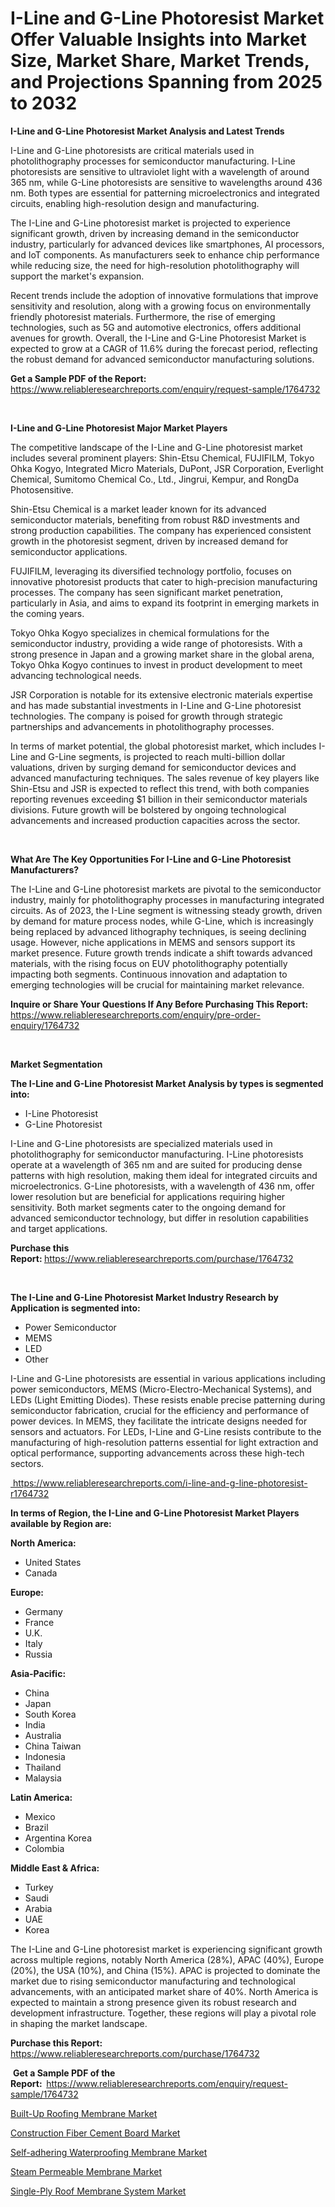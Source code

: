 <p><h1>I-Line and G-Line Photoresist Market Offer Valuable Insights into Market Size, Market Share, Market Trends, and Projections Spanning from 2025 to 2032</h1></p><p><strong>I-Line and G-Line Photoresist Market Analysis and Latest Trends</strong></p>
<p><p>I-Line and G-Line photoresists are critical materials used in photolithography processes for semiconductor manufacturing. I-Line photoresists are sensitive to ultraviolet light with a wavelength of around 365 nm, while G-Line photoresists are sensitive to wavelengths around 436 nm. Both types are essential for patterning microelectronics and integrated circuits, enabling high-resolution design and manufacturing.</p><p>The I-Line and G-Line photoresist market is projected to experience significant growth, driven by increasing demand in the semiconductor industry, particularly for advanced devices like smartphones, AI processors, and IoT components. As manufacturers seek to enhance chip performance while reducing size, the need for high-resolution photolithography will support the market's expansion.</p><p>Recent trends include the adoption of innovative formulations that improve sensitivity and resolution, along with a growing focus on environmentally friendly photoresist materials. Furthermore, the rise of emerging technologies, such as 5G and automotive electronics, offers additional avenues for growth. Overall, the I-Line and G-Line Photoresist Market is expected to grow at a CAGR of 11.6% during the forecast period, reflecting the robust demand for advanced semiconductor manufacturing solutions.</p></p>
<p><strong>Get a Sample PDF of the Report:&nbsp;</strong> <a href="https://www.reliableresearchreports.com/enquiry/request-sample/1764732?utm_campaign=28&utm_medium=2&utm_source=Github&utm_content=ia&utm_term=02022025&utm_id=i-line-and-g-line-photoresist">https://www.reliableresearchreports.com/enquiry/request-sample/1764732</a></p>
<p>&nbsp;</p>
<p><strong>I-Line and G-Line Photoresist Major Market Players</strong></p>
<p><p>The competitive landscape of the I-Line and G-Line photoresist market includes several prominent players: Shin-Etsu Chemical, FUJIFILM, Tokyo Ohka Kogyo, Integrated Micro Materials, DuPont, JSR Corporation, Everlight Chemical, Sumitomo Chemical Co., Ltd., Jingrui, Kempur, and RongDa Photosensitive. </p><p>Shin-Etsu Chemical is a market leader known for its advanced semiconductor materials, benefiting from robust R&D investments and strong production capabilities. The company has experienced consistent growth in the photoresist segment, driven by increased demand for semiconductor applications.</p><p>FUJIFILM, leveraging its diversified technology portfolio, focuses on innovative photoresist products that cater to high-precision manufacturing processes. The company has seen significant market penetration, particularly in Asia, and aims to expand its footprint in emerging markets in the coming years.</p><p>Tokyo Ohka Kogyo specializes in chemical formulations for the semiconductor industry, providing a wide range of photoresists. With a strong presence in Japan and a growing market share in the global arena, Tokyo Ohka Kogyo continues to invest in product development to meet advancing technological needs.</p><p>JSR Corporation is notable for its extensive electronic materials expertise and has made substantial investments in I-Line and G-Line photoresist technologies. The company is poised for growth through strategic partnerships and advancements in photolithography processes.</p><p>In terms of market potential, the global photoresist market, which includes I-Line and G-Line segments, is projected to reach multi-billion dollar valuations, driven by surging demand for semiconductor devices and advanced manufacturing techniques. The sales revenue of key players like Shin-Etsu and JSR is expected to reflect this trend, with both companies reporting revenues exceeding $1 billion in their semiconductor materials divisions. Future growth will be bolstered by ongoing technological advancements and increased production capacities across the sector.</p></p>
<p>&nbsp;</p>
<p><strong>What Are The Key Opportunities For I-Line and G-Line Photoresist Manufacturers?</strong></p>
<p><p>The I-Line and G-Line photoresist markets are pivotal to the semiconductor industry, mainly for photolithography processes in manufacturing integrated circuits. As of 2023, the I-Line segment is witnessing steady growth, driven by demand for mature process nodes, while G-Line, which is increasingly being replaced by advanced lithography techniques, is seeing declining usage. However, niche applications in MEMS and sensors support its market presence. Future growth trends indicate a shift towards advanced materials, with the rising focus on EUV photolithography potentially impacting both segments. Continuous innovation and adaptation to emerging technologies will be crucial for maintaining market relevance.</p></p>
<p><strong>Inquire or Share Your Questions If Any Before Purchasing This Report:</strong> <a href="https://www.reliableresearchreports.com/enquiry/pre-order-enquiry/1764732?utm_campaign=28&utm_medium=2&utm_source=Github&utm_content=ia&utm_term=02022025&utm_id=i-line-and-g-line-photoresist">https://www.reliableresearchreports.com/enquiry/pre-order-enquiry/1764732</a></p>
<p>&nbsp;</p>
<p><strong>Market Segmentation</strong></p>
<p><strong>The I-Line and G-Line Photoresist Market Analysis by types is segmented into:</strong></p>
<p><ul><li>I-Line Photoresist</li><li>G-Line Photoresist</li></ul></p>
<p><p>I-Line and G-Line photoresists are specialized materials used in photolithography for semiconductor manufacturing. I-Line photoresists operate at a wavelength of 365 nm and are suited for producing dense patterns with high resolution, making them ideal for integrated circuits and microelectronics. G-Line photoresists, with a wavelength of 436 nm, offer lower resolution but are beneficial for applications requiring higher sensitivity. Both market segments cater to the ongoing demand for advanced semiconductor technology, but differ in resolution capabilities and target applications.</p></p>
<p><strong>Purchase this Report:&nbsp;</strong><a href="https://www.reliableresearchreports.com/purchase/1764732?utm_campaign=28&utm_medium=2&utm_source=Github&utm_content=ia&utm_term=02022025&utm_id=i-line-and-g-line-photoresist">https://www.reliableresearchreports.com/purchase/1764732</a></p>
<p>&nbsp;</p>
<p><strong>The I-Line and G-Line Photoresist Market Industry Research by Application is segmented into:</strong></p>
<p><ul><li>Power Semiconductor</li><li>MEMS</li><li>LED</li><li>Other</li></ul></p>
<p><p>I-Line and G-Line photoresists are essential in various applications including power semiconductors, MEMS (Micro-Electro-Mechanical Systems), and LEDs (Light Emitting Diodes). These resists enable precise patterning during semiconductor fabrication, crucial for the efficiency and performance of power devices. In MEMS, they facilitate the intricate designs needed for sensors and actuators. For LEDs, I-Line and G-Line resists contribute to the manufacturing of high-resolution patterns essential for light extraction and optical performance, supporting advancements across these high-tech sectors.</p></p>
<p><a href="https://www.reliableresearchreports.com/i-line-and-g-line-photoresist-r1764732?utm_campaign=28&utm_medium=2&utm_source=Github&utm_content=ia&utm_term=02022025&utm_id=i-line-and-g-line-photoresist">&nbsp;https://www.reliableresearchreports.com/i-line-and-g-line-photoresist-r1764732</a></p>
<p><strong>In terms of Region, the I-Line and G-Line Photoresist Market Players available by Region are:</strong></p>
<p>
    <p> <strong> North America: </strong>
        <ul>
            <li>United States</li>
            <li>Canada</li>
        </ul>
        </p> 
    <p> <strong> Europe: </strong>
        <ul>
            <li>Germany</li>
            <li>France</li>
            <li>U.K.</li>
            <li>Italy</li>
            <li>Russia</li>
        </ul>
        </p> 
    <p> <strong> Asia-Pacific: </strong>
        <ul>
            <li>China</li>
            <li>Japan</li>
            <li>South Korea</li>
            <li>India</li>
            <li>Australia</li>
            <li>China Taiwan</li>
            <li>Indonesia</li>
            <li>Thailand</li>
            <li>Malaysia</li>
        </ul>
        </p> 
    <p> <strong> Latin America: </strong>
        <ul>
            <li>Mexico</li>
            <li>Brazil</li>
            <li>Argentina Korea</li>
            <li>Colombia</li>
        </ul>
        </p> 
    <p> <strong> Middle East & Africa: </strong>
        <ul>
            <li>Turkey</li>
            <li>Saudi</li>
            <li>Arabia</li>
            <li>UAE</li>
            <li>Korea</li>
        </ul>
    </p>
    </p>
<p><p>The I-Line and G-Line photoresist market is experiencing significant growth across multiple regions, notably North America (28%), APAC (40%), Europe (20%), the USA (10%), and China (15%). APAC is projected to dominate the market due to rising semiconductor manufacturing and technological advancements, with an anticipated market share of 40%. North America is expected to maintain a strong presence given its robust research and development infrastructure. Together, these regions will play a pivotal role in shaping the market landscape.</p></p>
<p><strong>Purchase this Report: </strong><a href="https://www.reliableresearchreports.com/purchase/1764732?utm_campaign=28&utm_medium=2&utm_source=Github&utm_content=ia&utm_term=02022025&utm_id=i-line-and-g-line-photoresist">https://www.reliableresearchreports.com/purchase/1764732</a></p>
<p>&nbsp;<strong>Get a Sample PDF of the Report:&nbsp;&nbsp;</strong><a href="https://www.reliableresearchreports.com/enquiry/request-sample/1764732?utm_campaign=28&utm_medium=2&utm_source=Github&utm_content=ia&utm_term=02022025&utm_id=i-line-and-g-line-photoresist">https://www.reliableresearchreports.com/enquiry/request-sample/1764732</a></p>
<p><strong></strong></p>
<p><p><a href="https://github.com/locarol73/Market-Research-Report-List-1/blob/main/built-up-roofing-membrane-market.md?utm_campaign=28&utm_medium=2&utm_source=Github&utm_content=ia&utm_term=02022025&utm_id=i-line-and-g-line-photoresist">Built-Up Roofing Membrane Market</a></p><p><a href="https://github.com/lehumiston1971679/Market-Research-Report-List-1/blob/main/construction-fiber-cement-board-market.md?utm_campaign=28&utm_medium=2&utm_source=Github&utm_content=ia&utm_term=02022025&utm_id=i-line-and-g-line-photoresist">Construction Fiber Cement Board Market</a></p><p><a href="https://github.com/letisharempel95/Market-Research-Report-List-1/blob/main/self-adhering-waterproofing-membrane-market.md?utm_campaign=28&utm_medium=2&utm_source=Github&utm_content=ia&utm_term=02022025&utm_id=i-line-and-g-line-photoresist">Self-adhering Waterproofing Membrane Market</a></p><p><a href="https://github.com/ajatawlasta/Market-Research-Report-List-1/blob/main/steam-permeable-membrane-market.md?utm_campaign=28&utm_medium=2&utm_source=Github&utm_content=ia&utm_term=02022025&utm_id=i-line-and-g-line-photoresist">Steam Permeable Membrane Market</a></p><p><a href="https://github.com/semiensamuel72378/Market-Research-Report-List-1/blob/main/single-ply-roof-membrane-system-market.md?utm_campaign=28&utm_medium=2&utm_source=Github&utm_content=ia&utm_term=02022025&utm_id=i-line-and-g-line-photoresist">Single-Ply Roof Membrane System Market</a></p></p>